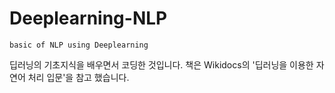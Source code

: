 # Deeplearning-NLP
	basic of NLP using Deeplearning
딥러닝의 기초지식을 배우면서 코딩한 것입니다. 책은 Wikidocs의  '딥러닝을 이용한 자연어 처리 입문'을 참고 했습니다.

